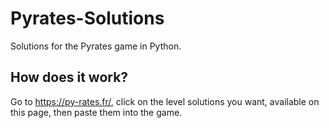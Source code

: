 # Pyrates-Solutions
Solutions for the Pyrates game in Python.

## How does it work?
Go to https://py-rates.fr/, click on the level solutions you want, available on this page, then paste them into the game.

